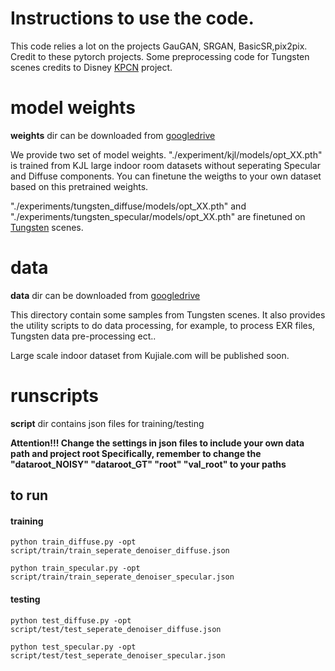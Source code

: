 # Instructions to use the code.

This code relies a lot on the projects GauGAN, SRGAN, BasicSR,pix2pix. Credit to these pytorch projects.
Some preprocessing code for Tungsten scenes credits to Disney [KPCN](http://cvc.ucsb.edu/graphics/Papers/SIGGRAPH2017_KPCN/) project.


# model weights
**weights** dir can be downloaded from [googledrive](https://drive.google.com/open?id=1ql_ti30l4UUcLv3W_ooAp1WXpR5ibJZC)   


We provide two set of model weights. 
"./experiment/kjl/models/opt_XX.pth" is trained from KJL large indoor room datasets without seperating Specular and Diffuse components. You can finetune the weigths to your own dataset based on this pretrained weights.

"./experiments/tungsten_diffuse/models/opt_XX.pth" and "./experiments/tungsten_specular/models/opt_XX.pth" are finetuned on [Tungsten](https://github.com/tunabrain/tungsten) scenes. 





# data
**data** dir can be downloaded from [googledrive](https://www.google.com)

This directory contain some samples from Tungsten scenes.
It also provides the utility scripts to do data processing, for example, to process EXR files, Tungsten data pre-processing ect..

Large scale indoor dataset from Kujiale.com will be published soon.

# runscripts
**script** dir contains json files for training/testing  

**Attention!!!   Change the settings in json files to include your own data path and project root
Specifically, remember to change the "dataroot_NOISY" "dataroot_GT" "root" "val_root" to your paths**


## to run 

#### training

```
python train_diffuse.py -opt script/train/train_seperate_denoiser_diffuse.json
```

```
python train_specular.py -opt script/train/train_seperate_denoiser_specular.json
```

#### testing

```
python test_diffuse.py -opt script/test/test_seperate_denoiser_diffuse.json
```


```
python test_specular.py -opt script/test/test_seperate_denoiser_specular.json
```
